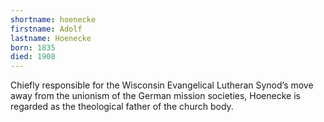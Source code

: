 ```yaml
---
shortname: hoenecke
firstname: Adolf
lastname: Hoenecke
born: 1835
died: 1908
---
```


Chiefly responsible for the Wisconsin Evangelical Lutheran Synod’s move away from the unionism of the German mission societies, Hoenecke is regarded as the theological father of the church body.